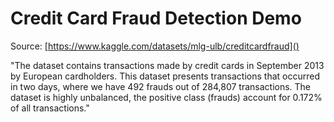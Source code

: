 # Credit Card Fraud Detection Demo

Source: [https://www.kaggle.com/datasets/mlg-ulb/creditcardfraud]()

"The dataset contains transactions made by credit cards in September 2013 by European cardholders.
This dataset presents transactions that occurred in two days, where we have 492 frauds out of 284,807 transactions. The dataset is highly unbalanced, the positive class (frauds) account for 0.172% of all transactions."
